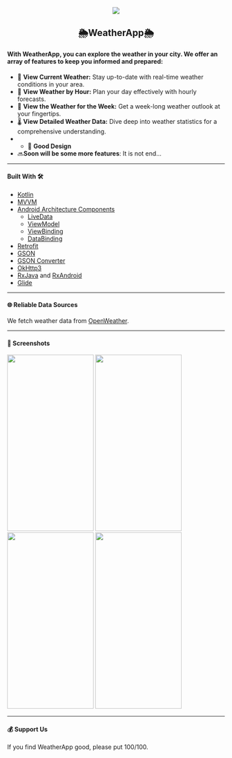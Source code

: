 <div align=center>
	<img src="https://github.com/zhanserikAmangeldi/androidFinalProject/assets/123237184/8728f592-b8ef-49a1-8aed-aafc3d051756"/>
	<h2>🌦️WeatherApp🌦️</h2>
</div>


#### With WeatherApp, you can explore the weather in your city. We offer an array of features to keep you informed and prepared:

- 🌟 **View Current Weather:** Stay up-to-date with real-time weather conditions in your area.
- 🌅 **View Weather by Hour:** Plan your day effectively with hourly forecasts.
- 📆 **View the Weather for the Week:** Get a week-long weather outlook at your fingertips.
- 🌡️ **View Detailed Weather Data:** Dive deep into weather statistics for a comprehensive understanding.
- - 🎨 **Good Design**
- 🔜**Soon will be some more features**: It is not end...

---

#### Built With 🛠

- [Kotlin](https://kotlinlang.org/)
- [MVVM](https://developer.android.com/topic/architecture#recommended-app-arch)
- [Android Architecture Components](https://developer.android.com/topic/libraries/architecture) 
    - [LiveData](https://developer.android.com/topic/libraries/architecture/livedata) 
    - [ViewModel](https://developer.android.com/topic/libraries/architecture/viewmodel) 
    - [ViewBinding](https://developer.android.com/topic/libraries/view-binding) 
    - [DataBinding](https://developer.android.com/topic/libraries/data-binding)
- [Retrofit](https://square.github.io/retrofit/) 
- [GSON](https://github.com/google/gson) 
- [GSON Converter](https://github.com/square/retrofit/tree/master/retrofit-converters/gson)
- [OkHttp3](https://github.com/square/okhttp) 
- [RxJava](https://github.com/ReactiveX/RxJava) and [RxAndroid](https://github.com/ReactiveX/RxAndroid)
- [Glide](https://github.com/bumptech/glide)

---

#### 🌐 Reliable Data Sources

We fetch weather data from [OpenWeather](https://openweathermap.org/).

---

#### 📸 Screenshots
<div>
	<img src="https://github.com/zhanserikAmangeldi/androidFinalProject/assets/123237184/0b911574-25dc-4566-af7c-a6970aea1b79" width="200" height="408"/>
	<img src="https://github.com/zhanserikAmangeldi/androidFinalProject/assets/123237184/0e49024a-aee8-4e70-9d2e-8aab0110a426" width="200" height="408"/>
	<img src="https://github.com/zhanserikAmangeldi/androidFinalProject/assets/123237184/05562c32-45fa-47f7-beb9-d0901f2f5a8f" width="200" height="408"/>
	<img src="https://github.com/zhanserikAmangeldi/androidFinalProject/assets/123237184/f4c26f44-eae2-4ebb-9d00-dc4c924b9d2d" width="200" height="408"/>
</div>

---

#### 💰 Support Us
If you find WeatherApp good, please put 100/100.
